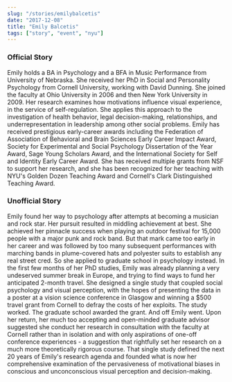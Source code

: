 ```yaml
---
slug: "/stories/emilybalcetis"
date: "2017-12-08"
title: "Emily Balcetis"
tags: ["story", "event", "nyu"]
---
```

### Official Story
Emily holds a BA in Psychology and a BFA in Music Performance from University of Nebraska. She received her PhD in Social and Personality Psychology from Cornell University, working with David Dunning. She joined the faculty at Ohio University in 2006 and then New York University in 2009. Her research examines how motivations influence visual experience, in the service of self-regulation. She applies this approach to the investigation of health behavior, legal decision-making, relationships, and underrepresentation in leadership among other social problems. Emily has received prestigious early-career awards including the Federation of Association of Behavioral and Brain Sciences Early Career Impact Award, Society for Experimental and Social Psychology Dissertation of the Year Award, Sage Young Scholars Award, and the International Society for Self and Identity Early Career Award. She has received multiple grants from NSF to support her research, and she has been recognized for her teaching with NYU's Golden Dozen Teaching Award and Cornell's Clark Distinguished Teaching Award.

### Unofficial Story
Emily found her way to psychology after attempts at becoming a musician and rock star. Her pursuit resulted in middling achievement at best. She achieved her pinnacle success when playing an outdoor festival for 15,000 people with a major punk and rock band. But that mark came too early in her career and was followed by too many subsequent performances with marching bands in plume-covered hats and polyester suits to establish any real street cred. So she applied to graduate school in psychology instead. In the first few months of her PhD studies, Emily was already planning a very undeserved summer break in Europe, and trying to find ways to fund her anticipated 2-month travel. She designed a single study that coupled social psychology and visual perception, with the hopes of presenting the data in a poster at a vision science conference in Glasgow and winning a $500 travel grant from Cornell to defray the costs of her exploits. The study worked. The graduate school awarded the grant. And off Emily went. Upon her return, her much too accepting and open-minded graduate advisor suggested she conduct her research in consultation with the faculty at Cornell rather than in isolation and with only aspirations of one-off conference experiences - a suggestion that rightfully set her research on a much more theoretically rigorous course. That single study defined the next 20 years of Emily's research agenda and founded what is now her comprehensive examination of the pervasiveness of motivational biases in conscious and unconconscious visual perception and decision-making.